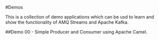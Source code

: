 #Demos

This is a collection of demo applications which can be usd to learn and show the functionality of AMQ Streams and Apache Kafka.

##Demo 00 - Simple Producer and Consumer using Apache Camel.
